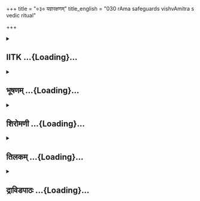 +++
title = "०३० यज्ञरक्षणम्"
title_english = "030 rAma safeguards vishvAmitra s vedic ritual"

+++
<div caption="श्रीराम-हरिसीताराममूर्ति-घनपाठिभ्यां वचनम्" class="audioEmbed" src="https://archive.org/download/Ramayana-recitation-Sriram-harisItArAmamUrti-Ghanapaati-v2/Kanda_1/Kanda_1_BK-030-Yagna_Samrakshnam.mp3"></div>

<div class="js_include collapsed" newlevelforh1="2" title="IITK" unfilled url="/purANam/rAmAyaNam/audIchya-pAThaH/iitk/1_bAlakANDam/03-vishvAmitra-sevA/030_yajnaraxaNam.md">
<details><summary><h2>IITK ...{Loading}...</h2></summary>

Sri Rama slays rakshasas and protects the sacrifice of Viswamitra



### श्लोकः
#### मूलम्
अथ तौ देशकालज्ञौ राजापुत्रावरिन्दमौ।  
देशे काले च वाक्यज्ञावब्रूतां कौशिकं वचः॥1.30.1॥

#### शब्दार्थः
अथ then, देशकालज्ञौ two knowledgeable persons with regard to time and place, अरिन्दमौ subduers of enemies, देशे in a particular place, काले च and time, वाक्यज्ञौ knowers of  speech, तौ both, राजपुत्रौ two princes, कौशिकम् addressing Visvamitra, वचः words, अब्रूताम् they spoke.

#### आङ्ग्लानुवादः
Thus spoke the two princes to Viswamitra. They were conscious of place and time to speak and capable of conquering enemies.



### श्लोकः
#### मूलम्
भगवन् श्रोतुमिच्छावो यस्मिन् काले निशाचरौ।  
संरक्षणीयौ तौ ब्रह्मन्नातिवर्तेत तत्क्षणम्॥1.30.2॥

#### शब्दार्थः
भगवन् O Adorable one, ब्रह्मन् O Brahmarshi, तौ निशाचरौ those two rakshasas, यस्मिन् काले in whatever time, संरक्षणीयौ to be protectd, श्रोतुम् to listen, इच्छावः we are both desirous, तत् क्षणम् that moment, नातिवर्तेत shall not pass away.

#### आङ्ग्लानुवादः
"O adorable Brahmarshi, we want to know around what time the rakshasas will make their appearance so that the sacrifice can be protected. Let  not that moment pass".



### श्लोकः
#### मूलम्
एवं ब्रुवाणौ काकुत्स्थौ त्वरमाणौ युयुत्सया।  
सर्वे ते मुनयः प्रीताः प्रशशंसुर्नृपात्मजौ॥1.30.3॥

#### शब्दार्थः
काकुत्स्थौ Rama and Lakshmana, एवम् in this manner, ब्रुवाणौ speaking thus, युयुत्सया with a desire to fight rakshasas, त्वरमाणौ with eagerness, नृपात्मजौ two princes, ते मुनयः those sages, सर्वे all, प्रीताः pleased, प्रशशंसुः extolled them.

#### आङ्ग्लानुवादः
The sages (of the asrama) were very pleased. They extolled the princes of Kakustha dynasty, who were eager to fight the rakshasas.



### श्लोकः
#### मूलम्
अद्यप्रभृति षड्रात्रं रक्षतं राघवौ युवाम्।  
दीक्षां गतो ह्येष मुनिर्मौनित्वं च गमिष्यति॥1.30.4॥

#### शब्दार्थः
राघवौ Rama and Lakshmana, युवाम् both of you, अद्यप्रभृति from today onwards, षड्रात्रम् six nights, रक्षतम् you may protect, एषः मुनिः this sage Visvamitra, दीक्षाम् initiation ceremony, गतः has entered, मौनित्वं च strict silence also, गमिष्यति will attain.

#### आङ्ग्लानुवादः
"O sons of Raghu's lineage protect the sacrifice for six nights from today. With the ceremoney initiated, the sage would  observe silence said the inmates".



### श्लोकः
#### मूलम्
तौ तु तद्वचनं श्रुत्वा राजपुत्रौ यशस्विनौ।  
अनिद्रौ षडहोरात्रं तपोवनमरक्षताम्॥1.30.5॥

#### शब्दार्थः
यशस्विनौ the two illustrious, तौ राजपुत्रौ the two princes, तत् वचनम् those words, श्रुत्वा having heard, षडहोरात्रम् six days and six nights, अनिद्रौ without sleep, तपोवनम् Tapovana,  अरक्षताम् protected.

#### आङ्ग्लानुवादः
At these words of the sages the illustrious princes got ready to protect the tapovana for six days and six nights without sleep.



### श्लोकः
#### मूलम्
उपासाञ्चक्रतुर्वीरौ यत्तौ परमधन्विनौ।  
ररक्षतुर्मुनिवरं विश्वामित्रमरिन्दमौ॥1.30.6॥

#### शब्दार्थः
परमधन्विनौ two mighty archers, वीरौ two heroes, यत्तौ fully equipped, उपासाञ्चक्रतुः attended upon the sacrifice, अरिन्दमौ two destroyers of enemies, विश्वामित्रम् मुनिवरम् Visvamitra maharshi, ररक्षतुः protected.

#### आङ्ग्लानुवादः
The two mighty, heroic archers (Rama and Lakshmana), destroyers of enemies  
attended upon the sacrifice in order to protect sage Viswamitra.



### श्लोकः
#### मूलम्
अथ काले गते तस्मिन् षष्ठेऽहनि समागते।  
सौमित्रिमब्रवीद्रामो यत्तो भव समाहितः॥1.30.7॥

#### शब्दार्थः
अथ then, तस्मिन् काले when that period, गते had lapsed, षष्ठे when the sixth, अहनि day, समागते had approached, रामः Rama, सौमित्रिम् addressing Lakshmana, यत्तः be ready,  समाहितः भव be vigilant, अब्रनवीत् spoke.

#### आङ्ग्लानुवादः
Time passed. When the sixth day arrived Rama cautioned Lakshmana to be vigilant.



### श्लोकः
#### मूलम्
रामस्यैवं ब्रुवाणस्य त्वरितस्य युयुत्सया।  
प्रजज्वाल ततो वेदिस्सोपाध्यायपुरोहिता॥1.30.8॥

#### शब्दार्थः
युयुत्सया with a keen desire to fight, त्वरितस्य eagerly awaiting, रामस्य Rama, एवम् in this manner, ब्रुवाणस्य while speaking, ततः thereafter, सोपाध्यायपुरोहिता surrounded by officiating priests and spiritual guides(reciters of the sacred hymns), वेदिः sacrificial  altar, प्रजज्वाल inflammed.

#### आङ्ग्लानुवादः
While he was fracing up for a fight, the fire on the sacrificial altar with the officiating priests and spiritual guides suddenly brightened.



### श्लोकः
#### मूलम्
सदर्भचमसस्रुक्का ससमित्कुसुमोच्चया।  
विश्वामित्रेण सहिता वेदिर्जज्वाल सर्त्विजा॥1.30.9॥

#### शब्दार्थः
सदर्भचमसस्रुक्का along with kusa grass,the ladles and square vessels(used in the sacrifice out of which all the worshippers at a sacrifice drink the juice), ससमित्कुसुमोच्चया along with bundles of sticks used in the sacrificial fire and collection of flowers, विश्वामित्रेण सहिता along with Visvamitra, सर्त्विजा along with officiating priests, वेदिः altar, जज्वाल got inflammed.

#### आङ्ग्लानुवादः
The altar with Viswamitra and the officiating priests, kusa grass, ladles and square  
vessels, bundles of sticks and  flowers, (used in the sacrificfial fire) got brightened up.



### श्लोकः
#### मूलम्
मन्त्रवच्च यथान्यायं यज्ञोऽसौ सम्प्रवर्तते।  
आकाशे च महान् शब्दः प्रादुरासीद्भयानकः॥1.30.10॥

#### शब्दार्थः
असौ यज्ञः this sacrifice, मन्त्रवत् in accordance with mantras, यथान्यायम् properly, सम्प्रवर्तते was being performed, आकाशे in the sky, भयानकः causing fear, महान् शब्दः great sound, प्रादुरासीत् emerged.

#### आङ्ग्लानुवादः
While the sacrifice was being performed in accordance with mantras, a great sound causing fear emerged from the sky.



### श्लोकः
#### मूलम्
आवार्य गगनं मेघो यथा प्रावृषि निर्गतः।  
तथामायां विकुर्वाणौ राक्षसावभ्यधावताम्॥1.30.11॥

#### शब्दार्थः
प्रावृषि in the rainy season, निर्गतः originated, मेघः clouds, यथा like, तथा similarly, गगनम् sky, आवार्य having covered, राक्षसौ two rakshasas, मायाम् illusion, विकुर्वाणौ displaying, अभ्यधावताम् came running.

#### आङ्ग्लानुवादः
Like the clouds in the rainy season, the two rakshasas (Maricha and Subahu), covering the sky through their power of illusion, came running (to the sacrificial place).



### श्लोकः
#### मूलम्
मारीचश्च सुबाहुश्च तयोरनुचराश्च ये।  
आगम्य भीमसङ्काशा रुधिरौघमवासृजन्॥1.30.12॥

#### शब्दार्थः
भीमसङ्काशा fearful appearance, मारीचश्च Maricha, सुबाहश्च Subahu, तयोः their, ये अनुचराः those of the followers, आगम्य having arrived, रुधिरौघम् streams of blood, अवासृजन् rained.

#### आङ्ग्लानुवादः
Maricha and Subahu of fearful appearance arrived with their followers and rained streams of blood (on the sacrificial altar).



### श्लोकः
#### मूलम्
सा तेन रुधिरौघेण वेदिर्जज्वाल मण्डिता।  
सहसाऽभिद्रुतो रामस्तानपश्य त्ततो दिवि॥1.30.13॥

#### शब्दार्थः
तेन रुधिरौघेण by that stream of blood, मण्डिता drenched, सा वेदिः that sacrificial altar, जज्वाल inflammed, ततः then, सहसा immediately, अभिद्रुतः rushed forward, रामः Rama, दिवि in the sky, तान् them, अपश्यत् beheld.

#### आङ्ग्लानुवादः
Flames rose on the sacrificial altar drenched by the stream of blood. Immediately Rama rushed forward and beheld them in the sky.



### श्लोकः
#### मूलम्
तावापतन्तौ सहसा दृष्ट्वा राजीवलोचनः।  
लक्ष्मणं त्वभिसम्प्रेक्ष्य रामो वचनमब्रवीत्॥1.30.14॥

#### शब्दार्थः
राजीवलोचनः the lotuseyed, रामः Rama, सहसा suddenly, आपतन्तौ advancing towards, तौ them, दृष्ट्वा having seen, लक्ष्मणम् addressing Lakshmana, अभिसम्प्रेक्ष्य fixing his sight at him, वचनम् these words, अब्रवीत् spoke.

#### आङ्ग्लानुवादः
Having seen them (Maricha and Subahu) suddenly advancing the lotuseyed Rama gazed at Lakshmana and saidः



### श्लोकः
#### मूलम्
पश्य लक्ष्मण दुर्वृत्तान् राक्षसान् पिशिताशनान्।  
मानवास्त्रसमाधूताननिलेन यथा घनान्॥1.30.15॥

#### शब्दार्थः
लक्ष्मण O Lakshmana, दुर्वृत्तान् wicked behavioured, पिशिताशनान् human flesh eaters, राक्षसान् rakshasas, अनिलेन by wind, घनान् यथा like clouds, मानवास्त्रसमाधूतान् scattered away by Manava astra, पश्य behold.

#### आङ्ग्लानुवादः
"O Lakshmana, behold, by manavaastra I shall chase, like clouds scattered by winds those wicked rakshasas who eat human flesh".



### श्लोकः
#### मूलम्
मानवं परमोदारमस्त्रं परमभास्वरम्।  
चिक्षेप परमक्रुद्धो मारीचोरसि राघवः॥1.30.16॥

#### शब्दार्थः
राघवः Rama, परमोदारम् greatly powerful, परमभास्वरम् highly effulgent, मानवम् Manava,  अस्त्रम् astra, परमक्रुद्धः exceedingly furious, मारीचोरसि in the chest of Maricha, चिक्षेप hurled.

#### आङ्ग्लानुवादः
The inflamed Rama hurled the highly powerful and effulgent Manavaastra on the chest of Maricha.



### श्लोकः
#### मूलम्
स तेन परमास्त्रेण मानवेन समाहितः।  
संपूर्णं योजनशतं क्षिप्तस्सागरसम्प्लवे॥1.30.17॥

#### शब्दार्थः
तेन by that, मानवेन Manava, परमास्त्रेण powerful astra, समाहितः smitten, सः he, Maricha, सम्पूर्णम् completely at a distance of, योजनशतम् hundred yojanas, सागरसम्प्लवे in the  surging high seas, क्षिप्तः was cast away.

#### आङ्ग्लानुवादः
Smitten by that powerful Manavaastra, Maricha was thrown to a full distance of hundred yojanas into the surging high seas.



### श्लोकः
#### मूलम्
विचेतनं विघूर्णन्तं शीतेषु बलताडितम्।  
निरस्तं दृश्य मारीचं रामो लक्ष्मणमब्रवीत्॥1.30.18॥

#### शब्दार्थः
शीतेषु बलताडितम् beaten by the power of that cool astra, विचेतनम् without senses, विघूर्णन्त  म् reeling, निरस्तम् thrown at a distance, मारीचम् Maricha, दृश्य having seen, रामः Rama, लक्ष्मणम् addressing Lakshmana, अब्रवीत् spoke.

#### आङ्ग्लानुवादः
Having seen Maricha beaten by the power of that coolarrowed astra, thrown to a distance, reeling and lying unconscious, Rama spoke to Lakshmanaः



### श्लोकः
#### मूलम्
पश्य लक्ष्मण शीतेषुं मानवं धर्मसंहितम्।  
मोहयित्वा नयत्येनं न च प्राणैर्व्ययुज्यत॥1.30.19॥

#### शब्दार्थः
लक्ष्मण O Lakshmana, धर्मसंहितम् associated with righteousness, मानवं शीतेषुम् Manava astra employing cool arrow, पश्य behold, एनं मोहयित्वा making him unconscious, नयति is carrying away, प्राणैः with his life, न व्ययुज्यत he is not separated.

#### आङ्ग्लानुवादः
"O Lakshmana behold this Manavaastra associated with righteousness employing a cool arrow, which carries him away by making him unconscious and yet not taking his life.



### श्लोकः
#### मूलम्
इमानपि वधिष्यामि निर्घृणान् दुष्टचारिणः।  
राक्षसान् पापकर्मस्थान् यज्ञघ्नान् रुधिराशनान्॥1.30.20॥

#### शब्दार्थः
निर्घृणान् merciless, दुष्टचारिणः of wicked behaviour, पापकर्मस्थान् doers of sinful acts, यज्ञघ्नान् destroyers of sacrifices, रुधिराशनान् blood-thirsty, इमान् राक्षसानपि these  
also, वधिष्यामि I will slay them.

#### आङ्ग्लानुवादः
"I shall slay these merciless, wicked, doers of sinful acts, destroyers of sacrifices and blood-thirsty  
".



### श्लोकः
#### मूलम्
सङ्गृह्यास्त्रं ततो रामो दिव्यमाग्नेयमद्भुतम्।  
सुबाहूरसि चिक्षेप सविद्धः प्रापतद्भुवि॥1.30.21॥

#### शब्दार्थः
ततः then, रामः Rama, दिव्यम् celestial, अद्भुतम् marvellous, आग्नेयास्त्रम् Agneya weapon, सङ्गृह्य having taken, सुबाहूरसि in the chest of Subahu, चिक्षेप hurled, सः he, विद्धः having been struck down, भुवि on the ground, प्रापतत् fell down.

#### आङ्ग्लानुवादः
Then Rama took hold of the celestial, marvellous Agneya weapon and hurled it into the chest of Subahu. Struck, Subahuhe fell down on the ground.



### श्लोकः
#### मूलम्
शेषान् वायव्यमादाय निजघान महायशाः।  
राघवः परमोदारो मुनीनां मुदमावहन्॥1.30.22॥

#### शब्दार्थः
महायशाः illustrious, परमोदारः highly generous, राघवः Rama, मुनीनाम् for Ascetics, मुदम् delight, आवहन् causing, वायव्यम् Vayavya weapon, आदाय seizing, शेषान् remaining, निजघान killed.

#### आङ्ग्लानुवादः
Illustrious and highly generous Rama killed the  remaining rakshasas  with the Vayavya weapon to the delight of the ascetics.



### श्लोकः
#### मूलम्
स हत्वा राक्षसान् सर्वान् यज्ञघ्नान् रघुनन्दनः।  
ऋषिभिः पूजितस्तत्र यथेन्द्रो विजये पुरा॥1.30.23॥

#### शब्दार्थः
रघुनन्दनः Rama, यज्ञघ्नान् obstructors of sacrifice, राक्षसान् rakshasas, सर्वान् all, हत्वा having killed, पुरा formerly, विजये when victorious, इन्द्रः यथा like Indra, तत्र there, ऋषिभिः by saints, पूजितः was worshipped.

#### आङ्ग्लानुवादः
Having killed the rakshasas, obstructors of sacrifices, Rama was worshipped by the hermits like Indra was honoured in the past when he was victorious.



### श्लोकः
#### मूलम्
अथ यज्ञे समाप्ते तु विश्वामित्रो महामुनिः।  
निरीतिका दिशो दृष्टवा काकुत्स्थमिदमब्रवीत्॥1.30.24॥

#### शब्दार्थः
अथ thereafter, यज्ञे when the sacrifice, समाप्ते was  completed, विश्वामित्रः महामुनिः maharshi Visvamitra, निरीतिकाःदिशः all the directions bereft of evils, दृष्टवा after beholding, काकुत्स्थम् addressing Rama, इदम् these words, अब्रवीत् uttered.

#### आङ्ग्लानुवादः
Thereafter, when the sacrifice was completed, maharshi Viswamitra beholding all the directions  bereft of evils, said to Ramaः



### श्लोकः
#### मूलम्
कृतार्थोऽस्मि महाबाहो कृतं गुरुवचस्त्वया।  
सिद्धाश्रममिदं सत्यं कृतं राम महायशः॥1.30.25॥

#### शब्दार्थः
महाबाहो O Mighty armed one, कृतार्थःअस्मि  I have achieved my spiritual desire, त्वया by you, गुरुवचः father's commands, कृतम् has been performed, महायशः OIllustrious one, राम Rama, इदम् this, सिद्धाश्रमम् Siddha ashrama, सत्यं कृतम्  has been proved to be true to its name.

#### आङ्ग्लानुवादः
"O mightyarmed Rama I am fulfilled. Your father's commands have been executed. O  
Illustrious one, Siddhaashrama has proved true to its name".  

### समाप्तिः
 श्रीमद्रामायणे वाल्मीकीय आदिकाव्ये बालकाण्डे त्रिंशस्सर्गः॥02  
Thus ends the thirtieth sarga of Balakanda of the holy Ramayana the first epic composed by sage Valmiki.

</details>
</div>
<div class="js_include collapsed" newlevelforh1="2" title="भूषणम्" unfilled url="/purANam/rAmAyaNam/audIchya-pAThaH/TIkA/bhUShaNa_iitk/1_bAlakANDam/03-vishvAmitra-sevA/030_yajnaraxaNam.md">
<details><summary><h2>भूषणम् ...{Loading}...</h2></summary>



अथ तौ देशकालज्ञौ राजपुत्रावरिन्दमौ ।  

देशे काले च वाक्यज्ञावब्रूतां कौशिकं वचः  ॥  १।३०।१  ॥   

सुबाहुमारीचप्रभृतिदुष्टनिग्रहस्त्रिंशे अथ तावित्यादि । देशकालज्ञाविति
हेतुगर्भम् । देशकालज्ञत्वादुचिते देशे उचिते काले चाब्रूताम्  ॥  १।३०।१
 ॥   

  

भगवन् श्रोतुमिच्छावो यस्मिन् काले निशाचरौ ।  

संरक्षणीयौ तौ ब्रह्मन्नातिवर्तेत तत्क्षणम्  ॥  १।३०।२  ॥   

भगवन्निति । संरक्षणीयौ निवारणीयौ । धातूनामनेकार्थत्वात् विपरीतलक्षणा वा
। यद्वा इष्टप्राप्तिरनिष्टनिवृत्तिश्च रक्षणम् । अत्र अनिष्टनिवृत्तिः
तत्क्षणं स कालः । नातिवर्तेत अज्ञातो नातिक्रामेत्  ॥  १।३०।२  ॥   

  

एवं ब्रुवाणौ काकुत्स्थौ त्वरमाणौ युयुत्सया ।  

सर्वे ते मुनयः प्रीताः प्रशशंसुर्नृपात्मजौ  ॥  १।३०।३  ॥   

एवमिति । युयुत्सया योद्धुमिच्छया । प्रशशंसुः प्रोचुः  ॥  १।३०।३  ॥   

  

अद्यप्रभृति षड्रात्रं रक्षतं राघवौ युवाम् ।  

दीक्षां गतो ह्येष मुनिर्मौनित्वं च गमिष्यति  ॥  १।३०।४  ॥   

अद्येति । रक्षतमिति लोण्मध्यमपुरुषद्विवचनम् । एतद्दिनमारभ्य
षड्रात्रपर्यन्तं मुनिर्मौनित्वं गमिष्यति, अतो वयं वदाम इत्यर्थः  ॥ 
१।३०।४  ॥   

  

तौ च तद्वचनं श्रुत्वा राजपुत्रौ यशस्विनौ ।  

अनिद्रौ षडहोरात्रं तपोवनमरक्षताम्  ॥  १।३०।५  ॥   

ताविति । षडहोरात्रं षण्णामहोरात्राणां समाहारः षडहोरात्रम् तत्  ॥  १।३०।५
 ॥   

  

उपासाञ्चक्रतुर्वीरौ यत्तौ परमधन्विनौ ।  

ररक्षतुर्मुनिवरं विश्वामित्रमरिन्दमौ  ॥  १।३०।६  ॥   

उपासाञ्चक्रतुरिति । उपासाञ्चक्रतुः ऊषतुः । यत्तौ सन्नद्धौ । परमं
धनुर्ययोस्तौ परमधन्विनौ । व्रीह्यादित्वादिनिः  ॥  १।३०।६  ॥   

  

अथ काले गते तस्मिन् षष्ठे ऽहनि समागते ।  

सौमित्रिमब्रवीद्रामो यत्तो भव समाहितः  ॥  १।३०।७  ॥   

अथेति । काले पञ्चदिनात्मके गते । तस्मिन् प्रधाने अहनि सुत्यादिने ।
समाहितः एकाग्रचित्तः । अत्राद्यप्रभृति षड्रात्रमित्युक्त्या पूर्वसर्गे
तत्पूर्वदिने दीक्षाप्रवेशोक्त्या च सप्तरात्रनिर्वर्त्यः सत्रविशेषो
ऽयमिति गम्यते  ॥  १।३०।७  ॥   

  

रामस्यैवं ब्रुवाणस्य त्वरितस्य युयुत्सया ।  

प्रजज्वाल ततो वेदिस्सोपाध्यायपुरोहिता  ॥  १।३०।८  ॥   

रामस्येति । वेदिप्रज्वलनमुत्पातो राक्षसागमसूचकः । उपाध्यायः विश्वामित्रः
। पुरोहिता ऋत्विजः  ॥  १।३०।८  ॥   

  

सदर्भचमसस्रुक्का ससमित्कुसुमोच्चया ।  

विश्वामित्रेण सहिता वेदिर्जज्वाल सर्त्विजा  ॥  १।३०।९  ॥   

एतद्विवृणोति सदर्भेति । चमसं नाम पानपात्रम् । स्रुक् होमपात्रम् । उच्चयः
समूहः । कुसुमोच्चयो ऽलङ्कारार्थः  ॥  १।३०।९  ॥   

  

मन्त्रवच्च यथान्यायं यज्ञो ऽसौ सम्प्रवर्तते ।  

आकाशे च महान् शब्दः प्रादुरासीद्भयानकः  ॥  १।३०।१०  ॥   

मन्त्रवदिति । ननु रक्षोघ्नमन्त्रजपे क्रियमाणे कथं राक्षसागमनप्रसक्तिः ?
न कथञ्चित्, किन्तु दूरत एवाकाशे मेघवद्रुधिरं ववर्षुः । तदिदमाह आकाश इति
। भयानकः भयङ्करः  ॥  १।३०।१०  ॥   

  

आवार्य गगनं मेघो यथा प्रावृषि निर्गतः ।  

तथा मायां विकुर्वाणौ राक्षसावभ्यधावताम्  ॥  १।३०।११  ॥   

आवार्येति । प्रावृषि वर्षाकाले निर्गतो मेघो यथातथाभ्यधावताम्  ॥  १।३०।११
 ॥   

  

मारीचश्च सुबाहुश्च तयोरनुचराश्च ये ।  

आगम्य भीमसङ्काशा रुधिरौघमवासृजन्  ॥  १।३०।१२  ॥   

मारीच इति । भीमसङ्काशाः भयङ्कराः  ॥  १।३०।१२  ॥   

  

सा तेन रुधिरौघेण वेदिर्जज्वाल मण्डिता ।  

सहसा ऽभिद्रुतो रामस्तानपश्यत्ततो दिवि  ॥  १।३०।१३  ॥   

सेति । अभिद्रुतः अभिमुखं धावन्  ॥  १।३०।१३  ॥   

  

तावापतन्तौ सहसा दृष्ट्वा राजीवलोचनः ।  

लक्ष्मणं त्वभिसम्प्रेक्ष्य रामो वचनमब्रवीत्  ॥  १।३०।१४  ॥   

ताविति स्वष्टम्  ॥  १।३०।१४  ॥   

  

पश्य लक्ष्मण दुर्वृत्तान् राक्षसान् पिशिताशनान् ।  

मानवास्त्रसमाधूताननिलेन यथा घनान्  ॥  १।३०।१५  ॥   

पश्येति । पिशिताशनान् मांसभक्षकान् । एतद्विधूननार्थं मानवास्रं
प्रयोक्ष्य इति भावः  ॥  १।३०।१५  ॥   

  

मानवं परमोदारमस्त्रं परमभास्वरम् ।  

चिक्षेप परमक्रुद्धो मारीचोरसि राघवः  ॥  १।३०।१६  ॥   

मानवमिति । अत्रादावित्युक्त्वेत्युपस्कार्यम् । ननु
सर्वराक्षसेष्वस्त्रप्रयोगं प्रतिज्ञाय मारीचोरसि तत्प्रयोगः कथमिति चेन्न
पूर्वश्लोके राक्षसशब्दस्य मारीचमात्रपरत्वात्  ॥  १।३०।१६  ॥   

  

स तेन परमास्त्रेण मानवेन समाहतः ।  

सम्पूर्णं योजनशतं क्षिप्तः सागरसम्प्लवे  ॥  १।३०।१७  ॥   

स इति । सागरसम्प्लवे समुद्रपूरे । अत्र गायत्रीद्वितीयाक्षरं सः  ॥ 
१।३०।१७  ॥   

  

विचेतनं विघूर्णन्तं शीतेषु बलताडितम् ।  

निरस्तं दृश्य मारीचं रामो लक्ष्मणमब्रवीत्  ॥  १।३०।१८  ॥   

विचेतनमिति । शीतेषु शब्दो ऽवयववृत्त्या मानवास्त्रे वर्तते । दृश्य
दृष्ट्वा । मारीचस्य प्राणरक्षणं भाविकार्यान्तरसाधनाय  ॥  १।३०।१८  ॥   

  

इमानपि वधिष्यामि निर्घृणान् दुष्टचारिणः ।  

राक्षसान् पापकर्मस्थान् यज्ञघ्नान् रुधिराशनान्  ॥  १।३०।१९  ॥   

इमानिति । वधप्रयोजकानि निर्घृणत्वादीनि  ॥  १।३०।१९  ॥   

  

सङ्गृह्यास्त्रं ततो रामो दिव्यमाग्नेयमद्भुतम् ।  

सुबाहूरसि चिक्षेप स विद्धः प्रापतद्भुवि  ॥  १।३०।२०  ॥   

सङ्गृह्येति । अद्भुतं यथातथा चिक्षेप  ॥  १।३०।२०  ॥   

  

शेषान् वायव्यमादाय निजघान महायशाः ।  

राघवः परमोदारो मुनीनां मुदमावहन्  ॥  १।३०।२१  ॥   

शेषानिति । निजघान हिंसितवान्  ॥  १।३०।२१  ॥   

  

स हत्वा राक्षसान् सर्वान् यज्ञघ्नान् रघुनन्दनः ।  

ऋषिभिः पूजितस्तत्र यथेन्द्रो विजये पुरा  ॥  १।३०।२२  ॥   

स इति । पुरा विजये असुरविजये  ॥  १।३०।२२  ॥   

  

अथ यज्ञे समाप्ते तु विश्वामित्रो महामुनिः ।  

निरीतिका दिशो दृष्ट्वा काकुत्स्थमिदमब्रवीत्  ॥  १।३०।२३  ॥   

अथेति । निरीतिकाः निर्बाधाः  ॥  १।३०।२३  ॥   

  

कृतार्थो ऽस्मि महाबाहो कृतं गुरुवचस्त्वया ।  

सिद्धाश्रममिदं सत्यं कृतं राम महायशः  ॥  १।३०।२४  ॥   

इत्यार्षे श्रीरामायणे वाल्मीकीये आदिकाव्ये बालकाण्डे त्रिंशः सर्गः  ॥  ३०
 ॥   

कृतार्थ इति । गुरुवचः पितृवचः  ॥  १।३०।२४  ॥   

इति श्रीगोविन्दराजविरचिते श्रीरामायणभूषणे मणिमञ्जीराख्याने
बालकाण्डव्याख्याने त्रिंशः सर्गः  ॥  ३०  ॥   

  



</details>
</div>
<div class="js_include collapsed" newlevelforh1="2" title="शिरोमणी" unfilled url="/purANam/rAmAyaNam/audIchya-pAThaH/TIkA/shiromaNI_iitk/1_bAlakANDam/03-vishvAmitra-sevA/030_yajnaraxaNam.md">
<details><summary><h2>शिरोमणी ...{Loading}...</h2></summary>



रामकर्तृकविश्वामित्रकर्मकवन्दनोत्तरकालिकरामोक्तिमाह अथेत्यादि
श्लोकद्वयेन । अथ प्रणामानन्तरं देशकालज्ञौ देशकालोचितकर्तव्यताया वेदितारौ
अरिन्दमौ स्वाश्रितारिनिवर्तकौ देशकालेषु वाक्यज्ञौ देशेषु कालेषु च
यद्वाक्यं वक्तव्यं तस्य ज्ञातारौ राजपुत्रौ रामलक्ष्मणौ कौशिकं
विश्वामित्रमब्रूताम्  ॥  १।३०।१  ॥   

  

तद्वचनमेवाह भगवन्निति । हे भगवन् हे ब्रह्मन् यस्मिन्काले तौ प्रसिद्धौ
निशाचरौ सुबाहुमारीचौ संरक्षणीयौ संरक्ष्यते याग आभ्यामिति अपादाने अनीयर्
। किञ्च संरक्षणीयौ दुष्टकर्महेतुकनरकपातादितो निवर्तनीयौ तं कालं
श्रोतुमिच्छावः यतः तत्क्षणो नातिवर्तेत नाति क्रमेत्  ॥  १।३०।२  ॥   

  

एवमिति । एवमुक्तप्रकारेण ब्रुवाणौ कथयन्तौ युयुत्सया त्वरमाणौ वेगवन्तौ
नृपात्मजौ दशरथसूनू काकुत्स्थौ रामलक्ष्मणौ प्रीतास्ते सर्वे मुनयः
प्रशशंसुः  ॥  १।३०।३  ॥   

  

अद्येति । हे राघवौ अद्यप्रभृति एतद्दिवसमारभ्य षड्रात्रं
रात्रिषट्कपर्यन्तं युवां रक्षताम् । तत्र हेतुः यतः दीक्षां गतः प्राप्तः
एषः मुनिर्विश्वामित्रः अद्यप्रभृति षड्रात्रं मौनत्वं गमिष्यति
प्राप्स्यति अद्यप्रभृति षड्रात्रमित्यावृत्या उभयत्रान्वेति । चशब्दो
हेत्वर्थे  ॥  १।३०।४  ॥   

  

ताविति । तन्मुनिभिरुक्तं वचनं श्रुत्वैव यशस्विनौ अतियशोविशिष्टौ तौ
मुनिप्रार्थितौ राजपुत्रौ रामलक्ष्मणौ अनिद्रौ निद्रारहितौ सन्तौ
षडहोरात्रमहोरात्रषट्कपर्यन्तं तपोवनमरक्षताम् । चशब्द एवार्थे  ॥  १।३०।५
 ॥   

  

रक्षणमेव विशदयन्नाह उपेति । वीरौ वीर्यविशिष्टौ अत एव यत्तौ धृतकवचौ
परमधन्विनौ समातिशयरहितधनुर्विशिष्टौ अरिन्दमौ स्वाश्रितारिनिवर्तकौ
रामलक्ष्मणौ उपासां मुनिसमीपस्थितिं चक्रतुः । मुनिवरं विश्वामित्रं
ररक्षतुश्च । विनापि चं समुच्चयः । परमधन्विनावित्यत्र व्रीह्यादित्वादिनिः
 ॥  १।३०।६  ॥   

  

अथेति । काले पञ्चदिनात्मके गते व्यतीते सति तस्मिन्सुत्यादिनत्वेन
प्रसिद्धे षष्ठे अहनि समागते प्राप्ते सति रामः सौमित्रिं लक्ष्मणमथ
मङ्गलमब्रवीत् । तद्वचनमेवाह यत्तः प्रयत्नवान् त्वं समाहितो भव  ॥  १।३०।७
 ॥   

  

रामस्येति । ततः रामोक्त्यनन्तरं युयुत्सया युद्धेच्छया त्वरितस्य
प्रकटीकृतवेगस्य एवमनेन प्रकारेण ब्रुवाणस्य रामस्य समीपे
सोपाध्यायपुरोहिता उपाध्यायो विश्वामित्रः पुरोहिता ऋत्विजः तत्सहिता वेदिः
प्रजज्वाल । राक्षसागमसूचकोत्पातविशेषप्रज्वलनविशिष्टा बभूव  ॥  १।३०।८  ॥   

  

तदेव विशदयन्नाह सदर्भेति । सदर्भचमसस्रुक्का दर्भचमसस्रुक्सहिता
ससमित्कुसुमोच्चया समित्कुसुमोच्चयसहिता विश्वामित्रेण सहिता सर्त्विजा
ऋत्विक्सहिता वेदिः जज्वाल । हलन्ताट्टाप्  ॥  १।३०।९  ॥   

  

मन्त्रवदिति । मन्त्र उद्यते अस्मिन्निति । किञ्च मन्त्रेण वन्यते रच्यते
इति मन्त्रवत् अयं षष्ठदिनसाध्यो यज्ञः यथान्यायमेव सम्प्रवर्तते
सम्प्रावर्तत । तदा भयानको भयावहः आकाशे महान् शब्दः प्रादुरासीत् । चशब्द
एवार्थे द्वितीयस्तदार्थे  ॥  १।३०।१०  ॥   

  

आवार्येति । प्रावृषि वर्षायां गगनमावार्य प्राव़ृत्य मेघो यथा निर्गतः तथा
मायां विकुर्वाणौ राक्षसौ  

मारीचसुबाहू अभ्यधावताम् । ऽप्रावृषि दृश्यतेऽ इति भट्टसम्मतः पाठः  ॥ 
१।३०।११  ॥   

  

मारीच इति । मारीचः सुबाहुश्च मेघसङ्काशाः तयोरनुचराश्च आगम्य समीपं
प्राप्य रुधिरौघान् रुधिरसमूहान् अवासृजन् ववृषुः । तथाशब्दो
मांसपूयादिसङ्ग्राहकः  ॥  १।३०।१२  ॥   

  

सेति । तेन मारीचसुबाहुवर्षितेन रुधिरौघेण मण्डिता वेदिः जज्वाल ततो
ऽनन्तरं सहसा अभिद्रुतः रुधिरवर्षकान् द्रष्टुं सम्प्रचलितो रामः तान्
रुधिरवर्षकान् दिवि आकाशे अपश्यत्  ॥  १।३०।१३  ॥   

  

ताविति । सहसा आपतन्तौ तौ मारीचसुबाहू दृष्ट्वैव राजीवलोचनो रामः
लक्ष्मणमभिसम्प्रेक्ष्य वचनमब्रवीत् । तुशब्द एवार्थे  ॥  १।३०।१४  ॥   

  

तद्वचनमेवाह पश्येति । हे लक्ष्मण दुर्वृत्तान् दुष्टाचारान् पिशिताशनान्
मांसभक्षणशीलान्राक्षसान् अनिलेन घनानिव मानवास्त्रसमाधूतान्
मनुवंशप्रादुर्भूतमदस्त्र प्रक्षिप्तान् करिष्यामि । अत्र सन्देहो न इति
त्वं पश्य । मानवेति तं बोधनं वा ननु हन्तव्या एव ते इत्यत आह ईदृशान्
उपद्रवकर्तृ़न् हन्तुं नोत्सहे  ॥  १।३०।१५  ॥   

  

इतीति । वेगवान् प्रशस्तहस्तलाघवी विशिष्टो ऽनुक्रुद्धः राघवो रामः इति
उक्तप्रकारेण परं लक्ष्मणतोषकं वचनमुक्त्वा परमोदारमतिश्रेष्ठं किञ्च परम
एव उत् परमात्मा रामः तमासमन्ताद्भावेन राति ददातीति तत् स्वहतेभ्यो
रामप्रापकमित्यर्थः । परमभास्वरमस्त्रं मारीचोरसि चिक्षेष । उत्शब्दस्य
परमात्मवाचकत्वमुपनिषत्सु प्रसिद्धम् । सार्धश्लोक एकान्वयी  ॥  १।३०।१६,१७
 ॥   

  

स इति । तेन मानवेन परमास्त्रेण समाहतः सन्ताडितः स मारीचः सागरसम्प्लवे
समुद्रमध्ये सम्पूर्णं यथा स्यात्तथा योजनशतं क्षिप्तः । अत्र श्लोके
प्रथमः सकारो गायत्रीद्वितीयवर्ण इति वदन्ति  ॥  १।३०।१८  ॥   

  

विचेतनमिति । विचेतनं चैतन्यरहितं विघूर्णन्तं भ्रमणविशिष्टं तत्र हेतुः
शीतेषुबलताडितम् । शीतेषुरिति मानवास्त्रस्य सञ्ज्ञा । तद्बलेन ताडितमत एव
निरस्तं मारीचं दृश्य दृष्ट्वा रामः लक्ष्मणमब्रवीत्  ॥  १।३०।१९  ॥   

  

तद्वचनमेवाह पश्येति । हे लक्ष्मण धर्मसंहितं धर्मात्मानं मानवं
मनुसम्बन्धिनं शीतेषुनामकमस्त्रं त्वं पश्य तत्र हेतुं वदन्नाह एनं मारीचं
मोहयित्वैव नयति शीतेषुरिति शेषः । अतः प्राणैः न वियुज्यते
प्राणकर्तृकत्यागाश्रयो मारीचो न भवतीत्यर्थः । च शब्द एवार्थे  ॥  १।३०।२०
 ॥   

  

इमानिति । निर्घृणान् दयारहितानत एव दुष्टचारिणः दोषविशिष्टाचरणशीलानत एव
पापकर्मस्थान्पापकर्मसु स्थः प्रतिक्षणं स्थितिः चिन्तनमिति यावत् येषाम् ।
किञ्च पापकर्मसु तिष्ठन्ति तानत एव यज्ञघ्नान्यज्ञविध्वंसकर्तृ़निमानपि
राक्षसानहं वधिष्यामि ताडयिष्यामि दुष्टचारित्वं निवारयिष्यामीति वा
दूरदेशं प्रक्षेपयिष्यामीत्यर्थः । अत एव नोत्सहे
हन्तुमीदृशानस्त्रसमाधूतान्करिष्यामीत्यत्र बहुवचनं सङ्गच्छते  ॥  १।३०।२१
 ॥   

  

प्रतिज्ञातमाह सङ्गृह्येति । सुमहदतिश्रेष्ठमाग्नेयमस्त्रं रघुनन्दनः
सुबाहूरसि चिक्षेप तदा विद्धः बाणताडितः स सुबाहुः भुवि ताटकापतनभूमौ
प्रापतत् । चशब्दस्तदार्थे  ॥  १।३०।२२  ॥   

  

शेषानिति । महायशाः समाधिकरहितयशोविशिष्टः परमोदारो राघवः मुनीनां मुदं
प्रमोदमावहन् प्रापयन्सन् वायव्यं वायुदेवताकमस्त्रमादाय गृहीत्वा
शेषानुर्वरितान्राक्षसान्निजघान तताड । दूरदेशं प्रचिक्षेपेत्यर्थः  ॥ 
१।३०।२३  ॥   

  

स इति । यज्ञघ्नान्सर्वान्राक्षसान् हत्वा सन्ताड्य वर्तमानः स रघुनन्दनः
तत्र तस्मिन्वने ऋषिभिः पूजित आसीत् इति शेषः । तत्र दृष्टान्तः पुराविजये
असुरपराभवमूलकदेवकर्तृकविजयप्राप्तौ  

इन्द्रो यथा  ॥  १।३०।२४  ॥   

  

अथेति । अथ असुरहननानन्तरमेव यज्ञे समाप्ते सति महामुनिर्विश्वामित्रः
निरीतिकाः बाधारहिताः दिशो दृष्ट्वा काकुत्स्थं राममिदं वचनमब्रवीत्ष ।
तुशब्द एवार्थे  ॥  १।३०।२५  ॥   

  

तद्वचनमेवाह कृतार्थ इति । हे महाबाहो यतस्त्वया गुरुवचः कृतम् । अतः अहं
कृतार्थो ऽस्मि । हे महायशः राम इदं सिद्धाश्रमं सत्यं सार्थकम् । किञ्च
राक्षसोपद्रवरहितं वनं सत्यलोकवत् कृतं सम्पादितम् ।
त्वयेत्यत्राप्याकृष्यते  ॥  १।३०।२६  ॥   

  

इति श्रीमद्वाल्मीकीयरामायणव्याख्याने रामायणशिरोमणौ बालकाण्डे त्रिंशः
सर्गः  ॥  ३०  ॥   

  

  



</details>
</div>
<div class="js_include collapsed" newlevelforh1="2" title="तिलकम्" unfilled url="/purANam/rAmAyaNam/audIchya-pAThaH/TIkA/tilaka_iitk/1_bAlakANDam/03-vishvAmitra-sevA/030_yajnaraxaNam.md">
<details><summary><h2>तिलकम् ...{Loading}...</h2></summary>



अथेति । कौशिकं वचो ऽब्रूतामित्यन्वयः  ॥  १।३०।१  ॥   

  

तौ निशाचरौ संरक्षणीयौ यज्ञसंरक्षणाय निवारणीयौ । गहादित्वाच्छः । तत्क्षणं
स क्षणो यथा नातिवर्तेत नातिक्रमेत तथा ब्रूहीत्यन्वयः  ॥  १।३०।२,३  ॥   

  

एवं विश्वामित्रे पृष्टे दीक्षया तस्य मौनित्वादृषय ऊचुः अद्येति ।
मौनित्वं च गमिष्यति । अद्यापि दीक्षितत्वान्मौन्ये वातः परमपि
षड्रात्रपर्यन्तं मौनित्वं प्राप्स्यतीत्यर्थः  ॥  १।३०।४,५  ॥   

  

यत्तौ सन्नद्धौ । परमधन्विनावित्यार्षम् । विश्वामित्रं तद्यज्ञम्  ॥ 
१।३०।६  ॥   

  

काले पञ्चाहोरात्रलक्षणे । षष्ठे ऽहन्यागत इति च्छेदः । प्राप्त इत्यर्थः ।
यद्वा षष्ठे ऽहनि गते । रात्रावित्यर्थः । यत्तः सज्जः । समाहित
एकाग्रचित्तः  ॥  १।३०।७  ॥   

  

उपाध्यायो ब्रह्मा । पुरोहित उपद्रष्टा । इदमृत्विगन्तराणामप्युलक्षणम् ।
इदं ज्वलनं "राक्षसागमनसूचक उत्पात" इत्याहुः  ॥  १।३०।८  ॥   

  

दर्भसहितचमसस्रुग्वती । समित्कुसुमोच्चयैश्च सहिता । इदं वेदीज्वलनं
यज्ञोद्देश्यकम्  ॥  १।३०।९  ॥   

  

सम्प्रवर्तते स्म । आकाशे महाञ्छब्दः प्रादुरासीच्च  ॥  १।३०।१०  ॥   

  

यथा प्रावृषि गगनमावार्य गगनमावृत्य महाशनिमहागर्जमहावर्षादिविचित्रकारी
दृश्यते, तथा मायां प्रकटीकुर्वाणौ राक्षसावभ्यधावताम्  ॥  १।३०।११  ॥   

  

कौ तौ का च सा मायेत्यत्राह मारीच इत्यादि । अवासृजन्ववृषुः  ॥  १।३०।१२
 ॥   

  

समुक्षिताम् । अभ्याश इति शेषः । अभिद्रुतो ऽभितः शालां
प्रधावंस्तत्रादृष्ट्वा ततो दिवि तानपश्यत्  ॥  १।३०।१३  ॥   

  

आपतन्तौ स्वसम्मुखमागच्छन्तौ  ॥  १।३०।१४  ॥   

  

मानवास्त्रसमाधूतान्करिष्यामि पश्येति योजना  ॥  १।३०।१५  ॥   

  

ईदृशान्स्थितायुःशेषान्दुर्बलान्वा  ॥  १।३०।१६  ॥   

  

परमोदारम् परमश्रेष्ठम्  ॥  १।३०।१७  ॥   

  

स तेनेति । स मारीचः । सागरसम्प्लवे समुद्रमध्ये  ॥  १।३०।१८  ॥   

  

विचतनम् चैतन्यरहितम्, अत एव निघूर्णमानम् । शीतेषुरिति
मानवास्त्रनामान्तरम् । दृश्य दृष्ट्वा  ॥  १।३०।१९  ॥   

  

शीतेषुं शीतेष्वित्यपरनामकं मानवास्त्रम् । मनुसंहितम् मनुप्रयुक्तम् ।
वियुज्यते । वियोजयतीति यावत्  ॥  १।३०।२०२२  ॥   

  

निजघान । दूरोत्सारणपूर्वकं नाशनं वायव्यास्त्रफलं बोध्यम्  ॥  १।३०।२३,२४
 ॥   

  

निरीतिका निराबाधाः  ॥  १।३०।२५  ॥   

  

सत्यम् कृतम् । अन्वर्थनामकं कृतमित्यर्थः  ॥  १।३०।२६  ॥   

  

इति श्रीरामाभिरामे श्रीरामीये रामायणतिलके वाल्मीकीय आदिकाव्ये बालकाण्डे
त्रिंशः सर्गः  ॥  ३०  ॥   

  



</details>
</div>
<div class="js_include collapsed" newlevelforh1="2" title="द्राविडपाठः" unfilled url="/purANam/rAmAyaNam/drAviDapAThaH/1_bAlakANDam/03-vishvAmitra-sevA/030_yajnaraxaNam.md">
<details><summary><h2>द्राविडपाठः ...{Loading}...</h2></summary>


अथ तौ देशकालज्ञौ राजपुत्रावरिन्दमौ।  
देशे काले च वाक्यज्ञावब्रूतां कौशिकं वचः ॥ 1.30.1 ॥   
भगवन् श्रोतुमिच्छावो यस्मिन् काले निशाचरौ।  
संरक्षणीयौ तौ ब्रह्मन्नातिवर्तेत तत्क्षणम् ॥ 1.30.2 ॥   
एवं ब्रुवाणौ काकुत्स्थौ त्वरमाणौ युयुत्सया।  
सर्वे ते मुनयः प्रीताः प्रशशंसुर्नृपात्मजौ ॥ 1.30.3 ॥   
अद्यप्रभृति षड्रात्रं रक्षतं राघवौ युवाम्।  
दीक्षां गतो ह्येष मुनिर्मौनित्वं च गमिष्यति ॥ 1.30.4 ॥   
तौ च तद्वचनं श्रुत्वा राजपुत्रौ यशस्विनौ।  
अनिद्रौ षडहोरात्रं तपोवनमरक्षताम् ॥ 1.30.5 ॥   
उपासाञ्चक्रतुर्वीरौ यत्तौ परमधन्विनौ।  
ररक्षतुर्मुनिवरं विश्वामित्रमरिन्दमौ ॥ 1.30.6 ॥   
अथ काले गते तस्मिन् षष्ठेऽहनि समागते।  
सौमित्रिमब्रवीद्रामो यत्तो भव समाहितः ॥ 1.30.7 ॥   
रामस्यैवं ब्रुवाणस्य त्वरितस्य युयुत्सया।  
प्रजज्वाल ततो वेदिस्सोपाध्यायपुरोहिता ॥ 1.30.8 ॥   
सदर्भचमसस्रुक्का ससमित्कुसुमोच्चया।  
विश्वामित्रेण सहिता वेदिर्जज्वाल सर्त्विजा ॥ 1.30.9 ॥   
मन्त्रवच्च यथान्यायं यज्ञोऽसौ सम्प्रवर्तते।  
आकाशे च महान् शब्दः प्रादुरासीद्भयानकः ॥ 1.30.10 ॥   
आवार्य गगनं मेघो यथा प्रावृषि निर्गतः।  
तथा मायां विकुर्वाणौ राक्षसावभ्यधावताम् ॥ 1.30.11 ॥   
मारीचश्च सुबाहुश्च तयोरनुचराश्च ये।  
आगम्य भीमसङ्काशा रुधिरौघमवासृजन् ॥ 1.30.12 ॥   
सा तेन रुधिरौघेण वेदिर्जज्वाल मण्डिता।  
सहसाऽभिद्रुतो रामस्तानपश्यत्ततो दिवि ॥ 1.30.13 ॥   
तावापतन्तौ सहसा दृष्ट्वा राजीवलोचनः।  
लक्ष्मणं त्वभिसम्प्रेक्ष्य रामो वचनमब्रवीत् ॥ 1.30.14 ॥   
पश्य लक्ष्मण दुर्वृत्तान् राक्षसान् पिशिताशनान्।  
मानवास्त्रसमाधूताननिलेन यथा घनान् ॥ 1.30.15 ॥   
मानवं परमोदारमस्त्रं परमभास्वरम्।  
चिक्षेप परमक्रुद्धो मारीचोरसि राघवः ॥ 1.30.16 ॥   
स तेन परमास्त्रेण मानवेन समाहतः।  
सम्पूर्णं योजनशतं क्षिप्तः सागरसम्प्लवे ॥ 1.30.17 ॥   
विचेतनं विघूर्णन्तं शीतेषु बलताडितम्।  
निरस्तं दृश्य मारीचं रामो लक्ष्मणमब्रवीत् ॥ 1.30.18 ॥   
इमानपि वधिष्यामि निर्घृणान् दुष्टचारिणः।  
राक्षसान् पापकर्मस्थान् यज्ञघ्नान् रुधिराशनान् ॥ 1.30.19 ॥   
सङ्गृह्यास्त्रं ततो रामो दिव्यमाग्नेयमद्भुतम्।  
सुबाहूरसि चिक्षेप स विद्धः प्रापतद्भुवि ॥ 1.30.20 ॥   
शेषान् वायव्यमादाय निजघान महायशाः।  
राघवः परमोदारो मुनीनां मुदमावहन् ॥ 1.30.21 ॥   
स हत्वा राक्षसान् सर्वान् यज्ञघ्नान् रघुनन्दनः।  
ऋषिभिः पूजितस्तत्र यथेन्द्रो विजये पुरा ॥ 1.30.22 ॥   
अथ यज्ञे समाप्ते तु विश्वामित्रो महामुनिः।  
निरीतिका दिशो दृष्ट्वा काकुत्स्थमिदमब्रवीत् ॥ 1.30.23 ॥   
कृतार्थोऽस्मि महाबाहो कृतं गुरुवचस्त्वया।  
सिद्धाश्रममिदं सत्यं कृतं राम महायशः ॥ 1.30.24 ॥   

</details>
</div>
